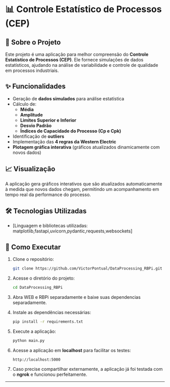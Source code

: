 # 📊 Controle Estatístico de Processos (CEP)

## 📌 Sobre o Projeto
Este projeto é uma aplicação para melhor compreensão do **Controle Estatístico de Processos (CEP)**. Ele fornece simulações de dados estatísticos, ajudando na análise de variabilidade e controle de qualidade em processos industriais.

## ✨ Funcionalidades
- Geração de **dados simulados** para análise estatística
- Cálculo de:
  - **Média**
  - **Amplitude**
  - **Limites Superior e Inferior**
  - **Desvio Padrão**
  - **Índices de Capacidade do Processo (Cp e Cpk)**
- Identificação de **outliers**
- Implementação das **4 regras da Western Electric**
- **Plotagem gráfica interativa** (gráficos atualizados dinamicamente com novos dados)

## 📈 Visualização
A aplicação gera gráficos interativos que são atualizados automaticamente à medida que novos dados chegam, permitindo um acompanhamento em tempo real da performance do processo.

## 🛠 Tecnologias Utilizadas
- [Linguagem e bibliotecas utilizadas: matplotlib,fastapi,uvicorn,pydantic,requests,websockets]

## 🚀 Como Executar
1. Clone o repositório:
   ```bash
   git clone https://github.com/VictorPontual/DataProcessing_RBPi.git -b Enzo
   ```
2. Acesse o diretório do projeto:
   ```bash
   cd DataProcessing_RBPi
   ```
3. Abra WEB e RBPi separadamente e baixe suas dependencias separadamente.

4. Instale as dependências necessárias:
   ```bash
   pip install -r requirements.txt
   ```
5. Execute a aplicação:
   ```bash
   python main.py
   ```
6. Acesse a aplicação em **localhost** para facilitar os testes:
   ```
   http://localhost:5000
   ```
7. Caso precise compartilhar externamente, a aplicação já foi testada com o **ngrok** e funcionou perfeitamente.

---
